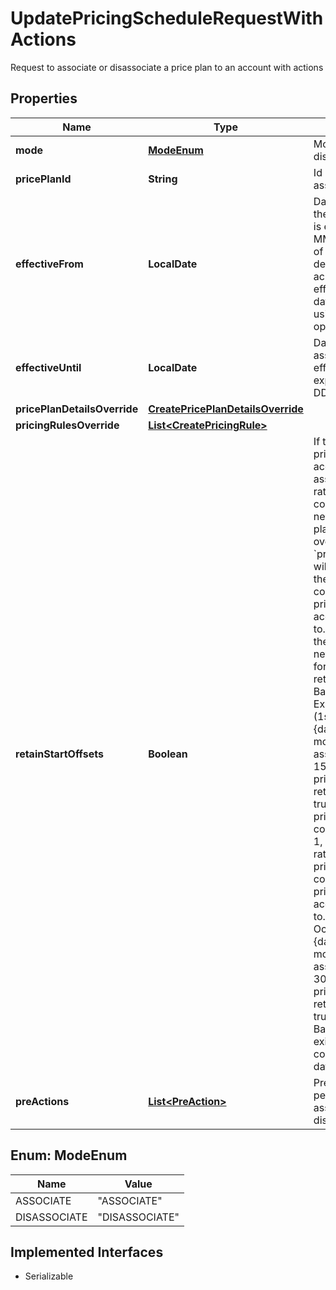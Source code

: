 

# UpdatePricingScheduleRequestWithActions

Request to associate or disassociate a price plan to an account with actions

## Properties

| Name | Type | Description | Notes |
|------------ | ------------- | ------------- | -------------|
|**mode** | [**ModeEnum**](#ModeEnum) | Mode of request to create dis/association |  [optional] |
|**pricePlanId** | **String** | Id of the price plan if association request |  [optional] |
|**effectiveFrom** | **LocalDate** | Date of effectiveness of the association. The date is expected in YYYY-MM-DD format - Editing of a BILLING plan with deferredRevenue can be achieved with    effectiveFrom as start date of current cycle or using &#x60;retainStartOffset&#x60; option.  |  |
|**effectiveUntil** | **LocalDate** | Date until which the association must be effective. The date is expected in YYYY-MM-DD format  |  |
|**pricePlanDetailsOverride** | [**CreatePricePlanDetailsOverride**](CreatePricePlanDetailsOverride.md) |  |  [optional] |
|**pricingRulesOverride** | [**List&lt;CreatePricingRule&gt;**](CreatePricingRule.md) |  |  [optional] |
|**retainStartOffsets** | **Boolean** | If this flag is true, current pricing cycle of the account on the date of association will continue rather  than the configurations of the newly associated price plan. Pricing cycle overrides specified  using  &#x60;pricePlanDetailsOverride&#x60; will take precedence over the pricing cycle configurations of  the new price plan that the account needs to migrate to. PricingCycleInterval of the existing plan and  the new plan must be same for this to work. We&#39;ll return a &#x60;400 BadRequest&#x60; otherwise. Examples:   - Ongoing plan (1st Oct to 30th Oct) - {dayOffset: 1, monthOffset: NIL}     New association (15th Oct to 15th Nov) of different price plan with retainStartOffsets option true      will use the same pricing cycle configuration {dayOffset: 1, monthOffset: NIL} rather than using the     pricing cycle configuration of the new price plan that the account needs to migrate to.   - Ongoing plan (1st Oct to 30th Oct) - {dayOffset: 1, monthOffset: NIL}     New association (1st Nov to 30th Nov) of different price plan with retainStartOffsets option true will     throw a &#x60;400 BadRequest&#x60; as no existing price plan configuration found on date of association  |  [optional] |
|**preActions** | [**List&lt;PreAction&gt;**](PreAction.md) | Pre actions to be performed before association or disassociation |  [optional] |



## Enum: ModeEnum

| Name | Value |
|---- | -----|
| ASSOCIATE | &quot;ASSOCIATE&quot; |
| DISASSOCIATE | &quot;DISASSOCIATE&quot; |


## Implemented Interfaces

* Serializable


